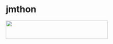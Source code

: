# jmthon

<p align="left"><a href="https://heroku.com/deploy?template=https://github.com/mahdiiqsy/roz"> <img src="https://img.shields.io/badge/Deploy%20To%20Heroku-purple?style=for-the-badge&logo=heroku" width="320" height="58.45"/></a></p>

